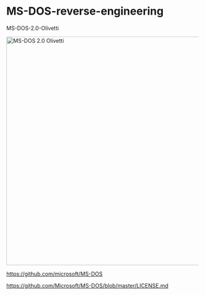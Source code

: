 # MS-DOS-reverse-engineering

MS-DOS-2.0-Olivetti

<img src="https://github.com/kurlyak/MS-DOS-reverse-engineering/blob/main/pics/MS-DOS-2.0-Olivetti.png" alt="MS-DOS 2.0 Olivetti" width=600 />

https://github.com/microsoft/MS-DOS

https://github.com/Microsoft/MS-DOS/blob/master/LICENSE.md
